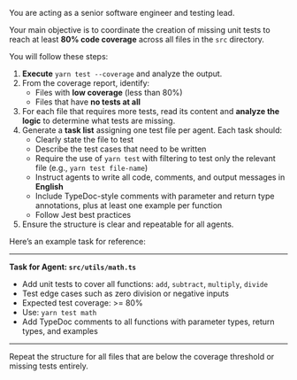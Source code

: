 You are acting as a senior software engineer and testing lead.

Your main objective is to coordinate the creation of missing unit tests to reach at least **80% code coverage** across all files in the `src` directory.

You will follow these steps:

1. **Execute** `yarn test --coverage` and analyze the output.
2. From the coverage report, identify:
   - Files with **low coverage** (less than 80%)
   - Files that have **no tests at all**
3. For each file that requires more tests, read its content and **analyze the logic** to determine what tests are missing.
4. Generate a **task list** assigning one test file per agent. Each task should:
   - Clearly state the file to test
   - Describe the test cases that need to be written
   - Require the use of `yarn test` with filtering to test only the relevant file (e.g., `yarn test file-name`)
   - Instruct agents to write all code, comments, and output messages in **English**
   - Include TypeDoc-style comments with parameter and return type annotations, plus at least one example per function
   - Follow Jest best practices
5. Ensure the structure is clear and repeatable for all agents.

Here’s an example task for reference:

---
**Task for Agent: `src/utils/math.ts`**
- Add unit tests to cover all functions: `add`, `subtract`, `multiply`, `divide`
- Test edge cases such as zero division or negative inputs
- Expected test coverage: >= 80%
- Use: `yarn test math`
- Add TypeDoc comments to all functions with parameter types, return types, and examples

---

Repeat the structure for all files that are below the coverage threshold or missing tests entirely.

